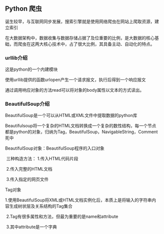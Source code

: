 ## Python 爬虫

诞生较早，与互联网同步发展，搜索引擎就是使用网络爬虫在网站上爬取资源，建立索引

在大数据架构中，数据收集与数据存储占据了及位重要的比例，是大数据的核心基础，而爬虫在这两大核心技术中，占了很大比例，其具备主动、自动化的特点。

### urllib介绍

这是python的一个内建模块

使用urllib提供的函数urlopen产生一个请求报文，执行后得到一个响应报文

通过调用响应对象的方法read可以将对象的body属性以文本的方式读出。

### BeautifulSoup介绍

BeautifulSoup是一个可以从HTML或XML文件中提取数据的python库

Beautifulsoup将一个复杂的HTML文档转换成一个复杂的数性结构，每一个节点都是python的对象，归纳为Tag，BeautifulSoup，NavigableString，Comment死中

BeautifulSoup对象：BeautifulSoup程序的入口对象

​	三种构造方法： 1.传入HTML代码片段

​								 2.传入完整的HTML文档

​								 3.传入指定的网页文件

Tag对象

​		1.使用BeautifulSoup将XML或HTML文档实例化后，本质上是将输入的字符串内容生成树状层及关系结构的Tag集合

​		2.Tag有很多属性和方法，但最为重要的是name和attribute

​		3.其中attribute是一个字典

